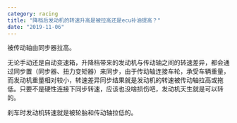 ```yaml
---
category: racing
title: "降档后发动机的转速升高是被拉高还是ecu补油提高？"
date: "2019-11-06"
---
```


被传动轴由同步器拉高。 

无论手动还是自动变速箱，升降档带来的发动机与传动轴之间的转速差异，都会通过同步置（同步器、扭力变矩器）来同步，由于传动轴连接车轮，承受车辆重量，而发动机重量相对较小，转速差异同步结果就是发动机的转速被传动轴拉高或拖低。只要不是硬性连接下同步转速，应该也没啥损伤吧，发动机天生就是可以转的。 

刹车时发动机转速就是被轮胎和传动轴拉低的。
